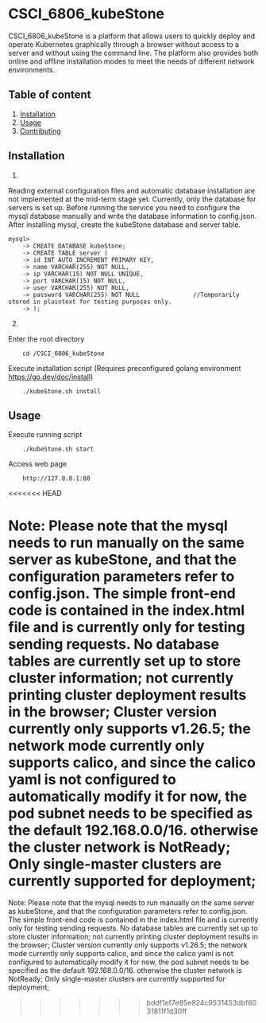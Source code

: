 # CSCI_6806_kubeStone
CSCI_6806_kubeStone is a platform that allows users to quickly deploy and operate Kubernetes graphically through a browser without access to a server and without using the command line.
The platform also provides both online and offline installation modes to meet the needs of different network environments.
## Table of content
1. [Installation](#installation)
2. [Usage](#usage)
3. [Contributing](#contributing)

## Installation
1.
Reading external configuration files and automatic database installation are not implemented at the mid-term stage yet.
Currently, only the database for servers is set up. Before running the service you need to configure the mysql database manually and write the database information to config.json.
After installing mysql, create the kubeStone database and server table.

    mysql>
        -> CREATE DATABASE kubeStone;
        -> CREATE TABLE server (
        -> id INT AUTO_INCREMENT PRIMARY KEY,
        -> name VARCHAR(255) NOT NULL,
        -> ip VARCHAR(15) NOT NULL UNIQUE,
        -> port VARCHAR(15) NOT NULL,
        -> user VARCHAR(255) NOT NULL,
        -> password VARCHAR(255) NOT NULL               //Temporarily stored in plaintext for testing purposes only.
        -> );
2.
Enter the root directory

        cd /CSCI_6806_kubeStone
Execute installation script (Requires preconfigured golang environment https://go.dev/doc/install)

        ./kubeStone.sh install
## Usage
Execute running script

        ./kubeStone.sh start

Access web page

        http://127.0.0.1:80

<<<<<<< HEAD

Note:
Please note that the mysql needs to run manually on the same server as kubeStone, and that the configuration parameters refer to config.json.
The simple front-end code is contained in the index.html file and is currently only for testing sending requests.
No database tables are currently set up to store cluster information;
not currently printing cluster deployment results in the browser;
Cluster version currently only supports v1.26.5;
the network mode currently only supports calico, and since the calico yaml is not configured to automatically modify it for now, the        pod subnet needs to be specified as the default 192.168.0.0/16. otherwise the cluster network is NotReady;
Only single-master clusters are currently supported for deployment;
=======
        
Note: 
    Please note that the mysql needs to run manually on the same server as kubeStone, and that the configuration parameters refer to config.json.
    The simple front-end code is contained in the index.html file and is currently only for testing sending requests.
    No database tables are currently set up to store cluster information;
    not currently printing cluster deployment results in the browser;
    Cluster version currently only supports v1.26.5;
    the network mode currently only supports calico, and since the calico yaml is not configured to automatically modify it for now, the        pod subnet needs to be specified as the default 192.168.0.0/16. otherwise the cluster network is NotReady;
    Only single-master clusters are currently supported for deployment;
>>>>>>> bddf1ef7e85e824c9531453dbf6031811f1d30ff







